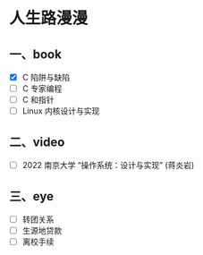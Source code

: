 # 人生路漫漫

## 一、book

- [x] C 陷阱与缺陷
- [ ] C 专家编程
- [ ] C 和指针
- [ ] Linux 内核设计与实现

## 二、video

- [ ] 2022 南京大学 “操作系统：设计与实现” (蒋炎岩)

## 三、eye

- [ ] 转团关系
- [ ] 生源地贷款
- [ ] 离校手续